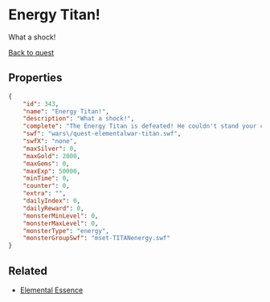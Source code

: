 # Energy Titan!

What a shock!

[Back to quest](../quests.md)

## Properties

```json
{
    "id": 343,
    "name": "Energy Titan!",
    "description": "What a shock!",
    "complete": "The Energy Titan is defeated! He couldn't stand your charge.",
    "swf": "wars\/quest-elementalwar-titan.swf",
    "swfX": "none",
    "maxSilver": 0,
    "maxGold": 2000,
    "maxGems": 0,
    "maxExp": 50000,
    "minTime": 0,
    "counter": 0,
    "extra": "",
    "dailyIndex": 0,
    "dailyReward": 0,
    "monsterMinLevel": 0,
    "monsterMaxLevel": 0,
    "monsterType": "energy",
    "monsterGroupSwf": "mset-TITANenergy.swf"
}
```

## Related

- [Elemental Essence](../items/864-elemental-essence.md)

